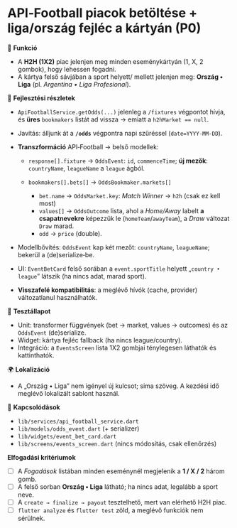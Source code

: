 # API‑Football piacok betöltése + liga/ország fejléc a kártyán (P0)

🎯 **Funkció**

* A **H2H (1X2)** piac jelenjen meg minden eseménykártyán (1, X, 2 gombok), hogy lehessen fogadni.
* A kártya felső sávjában a sport helyett/ mellett jelenjen meg: **Ország • Liga** (pl. *Argentina • Liga Profesional*).

🧠 **Fejlesztési részletek**

* `ApiFootballService.getOdds(...)` jelenleg a `/fixtures` végpontot hívja, és **üres** `bookmakers` listát ad vissza → emiatt a `h2hMarket == null`.
* Javítás: álljunk át a **`/odds`** végpontra napi szűréssel (`date=YYYY-MM-DD`).
* **Transzformáció** API‑Football → belső modellek:

  * `response[].fixture` → `OddsEvent`: `id`, `commenceTime`; **új mezők**: `countryName`, `leagueName` a `league` ágból.
  * `bookmakers[].bets[]` → `OddsBookmaker.markets[]`

    * `bet.name` → `OddsMarket.key`: *Match Winner* → `h2h` (csak ez kell most)
    * `values[]` → `OddsOutcome` lista, ahol a *Home/Away* labelt **a csapatnevekre** képezzük le (`homeTeam`/`awayTeam`), a *Draw* változat `Draw` marad.
    * `odd` → `price` (double).
* Modellbővítés: `OddsEvent` kap két mezőt: `countryName`, `leagueName`; bekerül a (de)serialize‑be.
* UI: `EventBetCard` felső sorában a `event.sportTitle` helyett „`country • league`” látszik (ha nincs adat, marad sport).
* **Visszafelé kompatibilitás**: a meglévő hívók (cache, provider) változatlanul használhatók.

🧪 **Tesztállapot**

* Unit: transformer függvények (bet → market, values → outcomes) és az `OddsEvent` (de)serialize.
* Widget: kártya fejléc fallback (ha nincs league/country).
* Integráció: a `EventsScreen` lista 1X2 gombjai ténylegesen láthatók és kattinthatók.

🌍 **Lokalizáció**

* A „Ország • Liga” nem igényel új kulcsot; sima szöveg. A kezdési idő meglévő lokalizált sablont használ.

📎 **Kapcsolódások**

* `lib/services/api_football_service.dart`
* `lib/models/odds_event.dart` (+ serializer)
* `lib/widgets/event_bet_card.dart`
* `lib/screens/events_screen.dart` (nincs módosítás, csak ellenőrzés)

**Elfogadási kritériumok**

* [ ] A *Fogadások* listában minden eseménynél megjelenik a **1 / X / 2** három gomb.
* [ ] A felső sorban **Ország • Liga** látható; ha nincs adat, legalább a sport neve.
* [ ] A `create → finalize → payout` tesztelhető, mert van elérhető H2H piac.
* [ ] `flutter analyze` és `flutter test` zöld, a meglévő funkciók nem sérülnek.
